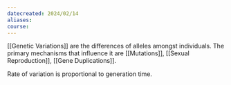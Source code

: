 ```yaml
---
datecreated: 2024/02/14
aliases: 
course:
---
```

[[Genetic Variations]] are the differences of alleles amongst individuals. The primary mechanisms that influence it are [[Mutations]], [[Sexual Reproduction]], [[Gene Duplications]].

Rate of variation is proportional to generation time.